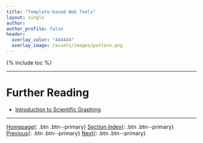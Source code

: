 ```yaml
---
title: "Template-based Web Tools"
layout: single
author:
author_profile: false
header:
  overlay_color: "444444"
  overlay_image: /assets/images/pattern.png
---
```


{% include toc %}









___
# Further Reading
* [Introduction to Scientific Graphing](02-introduction-to-scientific-graphing)


___

[Homepage](../index.md){: .btn  .btn--primary}
[Section Index](00-DataVisualization-LandingPage){: .btn  .btn--primary}
[Previous](01C-adobe-creative-cloud){: .btn  .btn--primary}
[Next](02-introduction-to-scientific-graphing){: .btn  .btn--primary}
